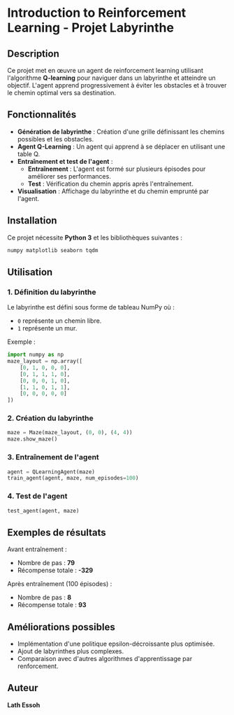 # Introduction to Reinforcement Learning - Projet Labyrinthe

## Description

Ce projet met en œuvre un agent de reinforcement learning utilisant l'algorithme **Q-learning** pour naviguer dans un labyrinthe et atteindre un objectif. L'agent apprend progressivement à éviter les obstacles et à trouver le chemin optimal vers sa destination.

## Fonctionnalités

- **Génération de labyrinthe** : Création d'une grille définissant les chemins possibles et les obstacles.
- **Agent Q-Learning** : Un agent qui apprend à se déplacer en utilisant une table Q.
- **Entraînement et test de l'agent** :
  - **Entraînement** : L'agent est formé sur plusieurs épisodes pour améliorer ses performances.
  - **Test** : Vérification du chemin appris après l'entraînement.
- **Visualisation** : Affichage du labyrinthe et du chemin emprunté par l'agent.

## Installation

Ce projet nécessite **Python 3** et les bibliothèques suivantes :

```bash
numpy matplotlib seaborn tqdm
```

## Utilisation

### 1. Définition du labyrinthe

Le labyrinthe est défini sous forme de tableau NumPy où :

- `0` représente un chemin libre.
- `1` représente un mur.

Exemple :

```python
import numpy as np
maze_layout = np.array([
    [0, 1, 0, 0, 0],
    [0, 1, 1, 1, 0],
    [0, 0, 0, 1, 0],
    [1, 1, 0, 1, 1],
    [0, 0, 0, 0, 0]
])
```

### 2. Création du labyrinthe

```python
maze = Maze(maze_layout, (0, 0), (4, 4))
maze.show_maze()
```

### 3. Entraînement de l'agent

```python
agent = QLearningAgent(maze)
train_agent(agent, maze, num_episodes=100)
```

### 4. Test de l'agent

```python
test_agent(agent, maze)
```

## Exemples de résultats

Avant entraînement :

- Nombre de pas : **79**
- Récompense totale : **-329**

Après entraînement (100 épisodes) :

- Nombre de pas : **8**
- Récompense totale : **93**

## Améliorations possibles

- Implémentation d'une politique epsilon-décroissante plus optimisée.
- Ajout de labyrinthes plus complexes.
- Comparaison avec d'autres algorithmes d'apprentissage par renforcement.

## Auteur

**Lath Essoh**

